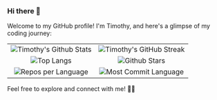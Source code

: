 ### Hi there 👋

Welcome to my GitHub profile! I'm Timothy, and here's a glimpse of my coding journey:



<table>
  <tr>
    <td style="text-align: center;"><img src="https://github-readme-stats.vercel.app/api?username=timothy-geiger&show_icons=true&theme=tokyonight" alt="Timothy's Github Stats"></td>
    <td style="text-align: center;"><img src="https://github-readme-streak-stats.herokuapp.com/?user=timothy-geiger&theme=tokyonight" alt="Timothy's GitHub Streak"></td>
  </tr>
  <tr>
    <td style="text-align: center;"><img src="https://github-readme-stats.vercel.app/api/top-langs/?username=timothy-geiger&langs_count=8&theme=tokyonight&layout=compact" alt="Top Langs"></td>
    <td style="text-align: center;"><img src="http://github-profile-summary-cards.vercel.app/api/cards/productive-time?username=timothy-geiger&theme=tokyonight&utcOffset=8" alt="Github Stars"></td>
  </tr>
  <tr>
    <td style="text-align: center;"><img src="https://github-profile-summary-cards.vercel.app/api/cards/repos-per-language?username=timothy-geiger&theme=tokyonight" alt="Repos per Language"></td>
    <td style="text-align: center;"><img src="https://github-profile-summary-cards.vercel.app/api/cards/most-commit-language?username=timothy-geiger&theme=tokyonight" alt="Most Commit Language"></td>
  </tr>
</table>


Feel free to explore and connect with me! 🚀✨
